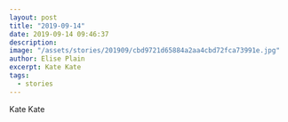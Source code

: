 ```yaml
---
layout: post
title: "2019-09-14"
date: 2019-09-14 09:46:37
description: 
image: "/assets/stories/201909/cbd9721d65884a2aa4cbd72fca73991e.jpg"
author: Elise Plain
excerpt: Kate Kate
tags: 
  - stories
---
```


Kate Kate
<p></p>

